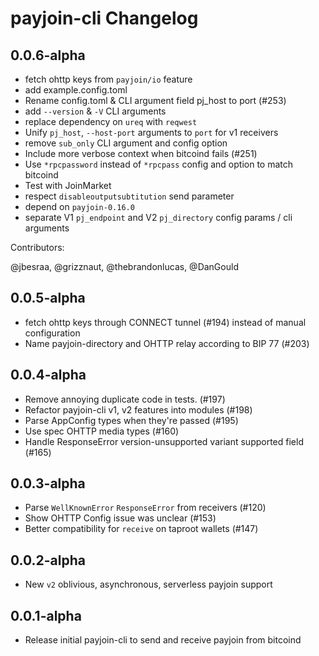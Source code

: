 # payjoin-cli Changelog

## 0.0.6-alpha

- fetch ohttp keys from `payjoin/io` feature
- add example.config.toml
- Rename config.toml & CLI argument field pj_host to port (#253)
- add `--version` & `-V` CLI arguments
- replace dependency on `ureq` with `reqwest`
- Unify `pj_host`, `--host-port` arguments to `port` for v1 receivers
- remove `sub_only` CLI argument and config option
- Include more verbose context when bitcoind fails (#251)
- Use `*rpcpassword` instead of `*rpcpass` config and option to match bitcoind
- Test with JoinMarket
- respect `disableoutputsubtitution` send parameter
- depend on `payjoin-0.16.0`
- separate V1 `pj_endpoint` and V2 `pj_directory` config params / cli arguments

Contributors:

@jbesraa, @grizznaut, @thebrandonlucas, @DanGould

## 0.0.5-alpha

- fetch ohttp keys through CONNECT tunnel (#194) instead of manual configuration
- Name payjoin-directory and OHTTP relay according to BIP 77 (#203)

## 0.0.4-alpha

- Remove annoying duplicate code in tests. (#197)
- Refactor payjoin-cli v1, v2 features into modules (#198)
- Parse AppConfig types when they're passed (#195)
- Use spec OHTTP media types (#160)
- Handle ResponseError version-unsupported variant supported field (#165)

## 0.0.3-alpha

- Parse `WellKnownError` `ResponseError` from receivers (#120)
- Show OHTTP Config issue was unclear (#153)
- Better compatibility for `receive` on taproot wallets (#147)

## 0.0.2-alpha

- New `v2` oblivious, asynchronous, serverless payjoin support

## 0.0.1-alpha

- Release initial payjoin-cli to send and receive payjoin from bitcoind
